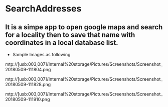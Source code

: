 # SearchAddresses

## It is a simpe app to open google maps and search for a locality then to save that name with coordinates in a local database list.

* Sample Images as following



mtp://[usb:003,007]/Internal%20storage/Pictures/Screenshots/Screenshot_20180509-111804.png



mtp://[usb:003,007]/Internal%20storage/Pictures/Screenshots/Screenshot_20180509-111828.png



mtp://[usb:003,007]/Internal%20storage/Pictures/Screenshots/Screenshot_20180509-111910.png
